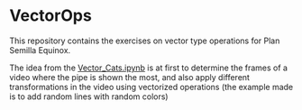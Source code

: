 # VectorOps

This repository contains the exercises on vector type operations for Plan Semilla Equinox.

The idea from the [Vector_Cats.ipynb](Vector_Cats.ipynb) is at first to determine the frames of a video where the pipe is shown the most, and also apply different transformations in the video using vectorized operations (the example made is to add random lines with random colors)
